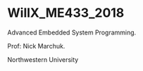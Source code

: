 # WillX_ME433_2018

Advanced Embedded System Programming.  

Prof: Nick Marchuk. 

Northwestern University